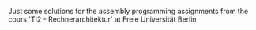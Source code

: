 Just some solutions for the assembly programming assignments from the cours 'TI2 - Rechnerarchitektur' at Freie Universität Berlin
